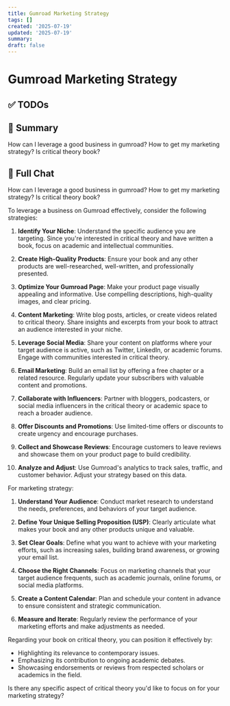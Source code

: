 ```yaml
---
title: Gumroad Marketing Strategy
tags: []
created: '2025-07-19'
updated: '2025-07-19'
summary:
draft: false
---
```


# Gumroad Marketing Strategy

## ✅ TODOs


## 📌 Summary
How can I leverage a good business in gumroad? How to get my marketing strategy? Is critical theory  book?

## 🧠 Full Chat


How can I leverage a good business in gumroad? How to get my marketing strategy? Is critical theory  book? 



To leverage a business on Gumroad effectively, consider the following strategies:

1. **Identify Your Niche**: Understand the specific audience you are targeting. Since you're interested in critical theory and have written a book, focus on academic and intellectual communities.

2. **Create High-Quality Products**: Ensure your book and any other products are well-researched, well-written, and professionally presented.

3. **Optimize Your Gumroad Page**: Make your product page visually appealing and informative. Use compelling descriptions, high-quality images, and clear pricing.

4. **Content Marketing**: Write blog posts, articles, or create videos related to critical theory. Share insights and excerpts from your book to attract an audience interested in your niche.

5. **Leverage Social Media**: Share your content on platforms where your target audience is active, such as Twitter, LinkedIn, or academic forums. Engage with communities interested in critical theory.

6. **Email Marketing**: Build an email list by offering a free chapter or a related resource. Regularly update your subscribers with valuable content and promotions.

7. **Collaborate with Influencers**: Partner with bloggers, podcasters, or social media influencers in the critical theory or academic space to reach a broader audience.

8. **Offer Discounts and Promotions**: Use limited-time offers or discounts to create urgency and encourage purchases.

9. **Collect and Showcase Reviews**: Encourage customers to leave reviews and showcase them on your product page to build credibility.

10. **Analyze and Adjust**: Use Gumroad's analytics to track sales, traffic, and customer behavior. Adjust your strategy based on this data.

For marketing strategy:

1. **Understand Your Audience**: Conduct market research to understand the needs, preferences, and behaviors of your target audience.

2. **Define Your Unique Selling Proposition (USP)**: Clearly articulate what makes your book and any other products unique and valuable.

3. **Set Clear Goals**: Define what you want to achieve with your marketing efforts, such as increasing sales, building brand awareness, or growing your email list.

4. **Choose the Right Channels**: Focus on marketing channels that your target audience frequents, such as academic journals, online forums, or social media platforms.

5. **Create a Content Calendar**: Plan and schedule your content in advance to ensure consistent and strategic communication.

6. **Measure and Iterate**: Regularly review the performance of your marketing efforts and make adjustments as needed.

Regarding your book on critical theory, you can position it effectively by:

- Highlighting its relevance to contemporary issues.
- Emphasizing its contribution to ongoing academic debates.
- Showcasing endorsements or reviews from respected scholars or academics in the field.

Is there any specific aspect of critical theory you'd like to focus on for your marketing strategy?
